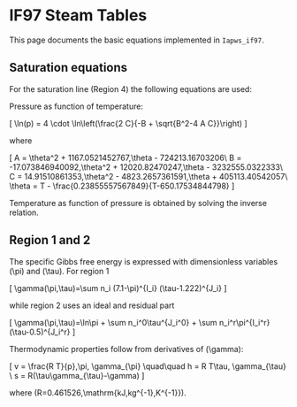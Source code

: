 # IF97 Steam Tables

This page documents the basic equations implemented in `Iapws_if97`.

## Saturation equations

For the saturation line (Region 4) the following equations are used:

Pressure as function of temperature:

\[
\ln(p) = 4 \cdot \ln\left(\frac{2 C}{-B + \sqrt{B^2-4 A C}}\right)
\]

where

\[
A = \theta^2 + 1167.0521452767\,\theta - 724213.16703206\\
B = -17.073846940092\,\theta^2 + 12020.82470247\,\theta - 3232555.0322333\\
C = 14.91510861353\,\theta^2 - 4823.2657361591\,\theta + 405113.40542057\\
\theta = T - \frac{0.23855557567849}{T-650.17534844798}
\]

Temperature as function of pressure is obtained by solving the inverse relation.

## Region 1 and 2

The specific Gibbs free energy is expressed with dimensionless variables
\(\pi\) and \(\tau\). For region 1

\[
\gamma(\pi,\tau)=\sum n_i (7.1-\pi)^{I_i} (\tau-1.222)^{J_i}
\]

while region 2 uses an ideal and residual part

\[
\gamma(\pi,\tau)=\ln\pi + \sum n_i^0\tau^{J_i^0} + \sum n_i^r\pi^{I_i^r}(\tau-0.5)^{J_i^r}
\]

Thermodynamic properties follow from derivatives of \(\gamma\):

\[
 v = \frac{R T}{p}\,\pi\, \gamma_{\pi} \quad\quad
 h = R T\tau\, \gamma_{\tau} \\
 s = R(\tau\gamma_{\tau}-\gamma)
\]

where \(R=0.461526\,\mathrm{kJ\,kg^{-1}\,K^{-1}}\).
